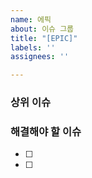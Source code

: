 ```yaml
---
name: 에픽
about: 이슈 그룹
title: "[EPIC]"
labels: ''
assignees: ''

---
```


### 상위 이슈

### 해결해야 할 이슈
* [ ]
* [ ]
